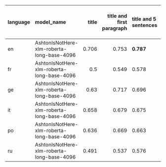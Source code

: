 | language   | model_name                                 |   title |   title and first paragraph | title and 5 sentences   |   title and 10 sentences | title and first sentence each paragraph   | raw text   |
|:-----------|:-------------------------------------------|--------:|----------------------------:|:------------------------|-------------------------:|:------------------------------------------|:-----------|
| en         | AshtonIsNotHere-xlm-roberta-long-base-4096 |   0.706 |                       0.753 | **0.787**               |                    0.737 | 0.778                                     | 0.737      |
| fr         | AshtonIsNotHere-xlm-roberta-long-base-4096 |   0.5   |                       0.549 | 0.578                   |                    0.541 | **0.588**                                 | 0.560      |
| ge         | AshtonIsNotHere-xlm-roberta-long-base-4096 |   0.63  |                       0.717 | 0.696                   |                    0.704 | **0.779**                                 | 0.687      |
| it         | AshtonIsNotHere-xlm-roberta-long-base-4096 |   0.658 |                       0.679 | 0.675                   |                    0.732 | 0.685                                     | **0.757**  |
| po         | AshtonIsNotHere-xlm-roberta-long-base-4096 |   0.636 |                       0.669 | 0.663                   |                    0.773 | 0.761                                     | **0.822**  |
| ru         | AshtonIsNotHere-xlm-roberta-long-base-4096 |   0.491 |                       0.537 | 0.576                   |                    0.585 | **0.650**                                 | 0.569      |